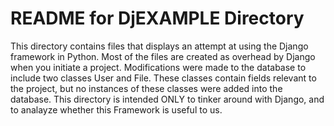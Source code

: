 README for DjEXAMPLE Directory
==============================

This directory contains files that displays an attempt at using the Django framework in Python.
Most of the files are created as overhead by Django when you initiate a project.
Modifications were made to the database to include two classes User and File.
These classes contain fields relevant to the project, but no instances of these classes were added into the database.
This directory is intended ONLY to tinker around with Django, and to analayze whether this Framework is useful to us.
